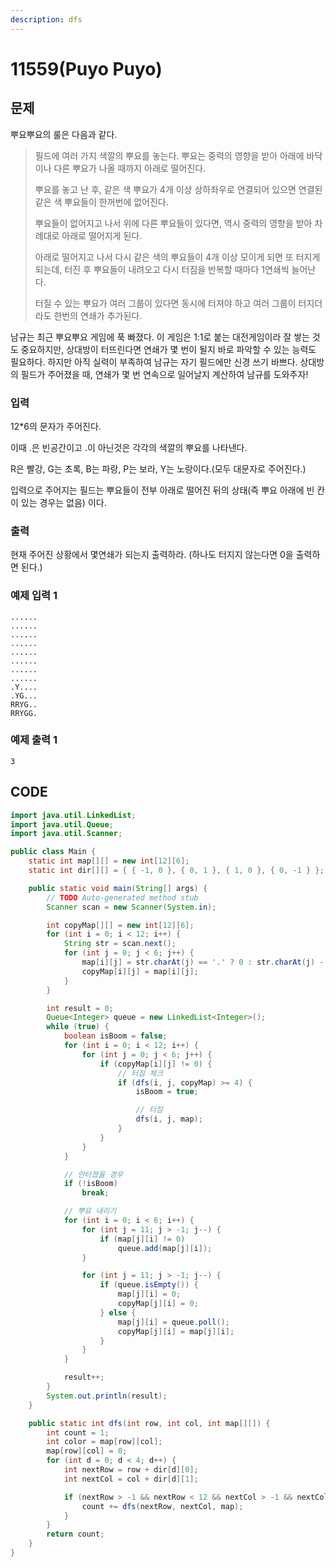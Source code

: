 ```yaml
---
description: dfs
---
```


# 11559\(Puyo Puyo\)

## 문제

뿌요뿌요의 룰은 다음과 같다.

> 필드에 여러 가지 색깔의 뿌요를 놓는다. 뿌요는 중력의 영향을 받아 아래에 바닥이나 다른 뿌요가 나올 때까지 아래로 떨어진다.
>
> 뿌요를 놓고 난 후, 같은 색 뿌요가 4개 이상 상하좌우로 연결되어 있으면 연결된 같은 색 뿌요들이 한꺼번에 없어진다.
>
> 뿌요들이 없어지고 나서 위에 다른 뿌요들이 있다면, 역시 중력의 영향을 받아 차례대로 아래로 떨어지게 된다.
>
> 아래로 떨어지고 나서 다시 같은 색의 뿌요들이 4개 이상 모이게 되면 또 터지게 되는데, 터진 후 뿌요들이 내려오고 다시 터짐을 반복할 때마다 1연쇄씩 늘어난다.
>
> 터질 수 있는 뿌요가 여러 그룹이 있다면 동시에 터져야 하고 여러 그룹이 터지더라도 한번의 연쇄가 추가된다.

남규는 최근 뿌요뿌요 게임에 푹 빠졌다. 이 게임은 1:1로 붙는 대전게임이라 잘 쌓는 것도 중요하지만, 상대방이 터뜨린다면 연쇄가 몇 번이 될지 바로 파악할 수 있는 능력도 필요하다. 하지만 아직 실력이 부족하여 남규는 자기 필드에만 신경 쓰기 바쁘다. 상대방의 필드가 주어졌을 때, 연쇄가 몇 번 연속으로 일어날지 계산하여 남규를 도와주자!

### 입력

12\*6의 문자가 주어진다.

이때 .은 빈공간이고 .이 아닌것은 각각의 색깔의 뿌요를 나타낸다.

R은 빨강, G는 초록, B는 파랑, P는 보라, Y는 노랑이다.\(모두 대문자로 주어진다.\)

입력으로 주어지는 필드는 뿌요들이 전부 아래로 떨어진 뒤의 상태\(즉 뿌요 아래에 빈 칸이 있는 경우는 없음\) 이다.

### 출력

현재 주어진 상황에서 몇연쇄가 되는지 출력하라. \(하나도 터지지 않는다면 0을 출력하면 된다.\)

### 예제 입력 1

```text
......
......
......
......
......
......
......
......
.Y....
.YG...
RRYG..
RRYGG.
```

### 예제 출력 1

```text
3
```

## CODE

```java
import java.util.LinkedList;
import java.util.Queue;
import java.util.Scanner;

public class Main {
	static int map[][] = new int[12][6];
	static int dir[][] = { { -1, 0 }, { 0, 1 }, { 1, 0 }, { 0, -1 } };

	public static void main(String[] args) {
		// TODO Auto-generated method stub
		Scanner scan = new Scanner(System.in);

		int copyMap[][] = new int[12][6];
		for (int i = 0; i < 12; i++) {
			String str = scan.next();
			for (int j = 0; j < 6; j++) {
				map[i][j] = str.charAt(j) == '.' ? 0 : str.charAt(j) - 'A';
				copyMap[i][j] = map[i][j];
			}
		}

		int result = 0;
		Queue<Integer> queue = new LinkedList<Integer>();
		while (true) {
			boolean isBoom = false;
			for (int i = 0; i < 12; i++) {
				for (int j = 0; j < 6; j++) {
					if (copyMap[i][j] != 0) {
						// 터짐 체크
						if (dfs(i, j, copyMap) >= 4) {
							isBoom = true;

							// 터짐
							dfs(i, j, map);
						}
					}
				}
			}

			// 안터졌을 경우
			if (!isBoom)
				break;

			// 뿌요 내리기
			for (int i = 0; i < 6; i++) {
				for (int j = 11; j > -1; j--) {
					if (map[j][i] != 0)
						queue.add(map[j][i]);
				}

				for (int j = 11; j > -1; j--) {
					if (queue.isEmpty()) {
						map[j][i] = 0;
						copyMap[j][i] = 0;
					} else {
						map[j][i] = queue.poll();
						copyMap[j][i] = map[j][i];
					}
				}
			}

			result++;
		}
		System.out.println(result);
	}

	public static int dfs(int row, int col, int map[][]) {
		int count = 1;
		int color = map[row][col];
		map[row][col] = 0;
		for (int d = 0; d < 4; d++) {
			int nextRow = row + dir[d][0];
			int nextCol = col + dir[d][1];

			if (nextRow > -1 && nextRow < 12 && nextCol > -1 && nextCol < 6 && map[nextRow][nextCol] == color) {
				count += dfs(nextRow, nextCol, map);
			}
		}
		return count;
	}
}
```

